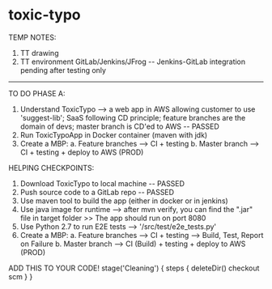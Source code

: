 # toxic-typo

TEMP NOTES:
1. TT drawing
2. TT environment GitLab/Jenkins/JFrog -- Jenkins-GitLab integration pending after testing only

----------------------------------------------

TO DO PHASE A:
1. Understand ToxicTypo --> a web app in AWS allowing customer to use 'suggest-lib'; SaaS following CD principle; feature branches are the domain of devs; master branch is CD'ed to AWS -- PASSED
2. Run ToxicTypoApp in Docker container (maven with jdk)
3. Create a MBP:
	a. Feature branches --> CI + testing
	b. Master branch --> CI + testing + deploy to AWS (PROD)

HELPING CHECKPOINTS:
1. Download ToxicTypo to local machine -- PASSED
2. Push source code to a GitLab repo -- PASSED
3. Use maven tool to build the app (either in docker or in jenkins)
4. Use java image for runtime --> after mvn verify, you can find the ".jar" file in target folder >> The app should run on port 8080
5. Use Python 2.7 to run E2E tests --> '/src/test/e2e_tests.py'
6. Create a MBP:
	a. Feature branches --> CI + testing --> Build, Test, Report on Failure
	b. Master branch --> CI (Build) + testing + deploy to AWS (PROD)


ADD THIS TO YOUR CODE!
stage('Cleaning') {
	steps {
		deleteDir()
		checkout scm
	}
}